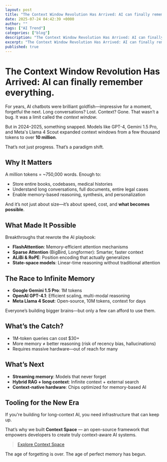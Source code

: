 ```yaml
---
layout: post
title: "The Context Window Revolution Has Arrived: AI can finally remember everything"
date: 2025-07-24 04:42:39 +0000
author: ""
tags: ["AI Trend"]
categories: ["blog"]
description: "The Context Window Revolution Has Arrived: AI can finally remember everything."
excerpt: "The Context Window Revolution Has Arrived: AI can finally remember everything."
published: true
---
```


# The Context Window Revolution Has Arrived: AI can finally remember everything.

For years, AI chatbots were brilliant goldfish—impressive for a moment, forgetful the next. Long conversations? Lost. Context? Gone. That wasn’t a bug. It was a limit called the *context window*.

But in 2024–2025, something snapped. Models like GPT-4, Gemini 1.5 Pro, and Meta's Llama 4 Scout expanded context windows from a few thousand tokens to over **10 million**.

That’s not just progress. That’s a paradigm shift.

## Why It Matters

A million tokens = ~750,000 words. Enough to:
- Store entire books, codebases, medical histories
- Understand long conversations, full documents, entire legal cases
- Enable memory-based reasoning, synthesis, and personalization

And it’s not just about size—it’s about speed, cost, and **what becomes possible**.

## What Made It Possible

Breakthroughs that rewrote the AI playbook:
- **FlashAttention**: Memory-efficient attention mechanisms
- **Sparse Attention** (BigBird, Longformer): Smarter, faster context
- **ALiBi & RoPE**: Position encoding that actually generalizes
- **State-space models**: Linear-time reasoning without traditional attention

## The Race to Infinite Memory

- **Google Gemini 1.5 Pro**: 1M tokens
- **OpenAI GPT-4.1**: Efficient scaling, multi-modal reasoning
- **Meta Llama 4 Scout**: Open-source, 10M tokens, context for days

Everyone’s building bigger brains—but only a few can afford to use them.

## What’s the Catch?

- 1M-token queries can cost $30+
- More memory ≠ better reasoning (risk of recency bias, hallucinations)
- Requires massive hardware—out of reach for many

## What’s Next

- **Streaming memory**: Models that never forget
- **Hybrid RAG + long context**: Infinite context + external search
- **Context-native hardware**: Chips optimized for memory-based AI

## Tooling for the New Era

If you're building for long-context AI, you need infrastructure that can keep up.

That’s why we built **Context Space** — an open-source framework that empowers developers to create truly context-aware AI systems.

> [Explore Context Space](https://github.com/context-space/context-space)

The age of forgetting is over.
The age of perfect memory has begun.
